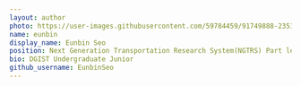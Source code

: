 ```yaml
---
layout: author
photo: https://user-images.githubusercontent.com/59784459/91749888-23513800-ebfd-11ea-83de-c874cbd42a0b.jpg
name: eunbin
display_name: Eunbin Seo
position: Next Generation Transportation Research System(NGTRS) Part leader
bio: DGIST Undergraduate Junior
github_username: EunbinSeo
---
```

